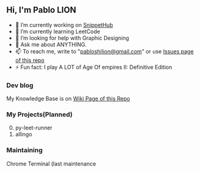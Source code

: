 ## Hi, I'm Pablo LION

- 🔭 I’m currently working on [SnippetHub](https://www.snippethub.dev/)
- 🌱 I’m currently learning LeetCode
- 🤔 I’m looking for help with Graphic Designing
- 💬 Ask me about ANYTHING.
- 📫 To reach me, write to "pabloshilion@gmail.com" or use [Issues page of this repo](https://github.com/Pablion/Pablion/issues)
- ⚡ Fun fact: I play A LOT of Age Of empires II: Definitive Edition

### Dev blog
My Knowledge Base is on [Wiki Page of this Repo](../../wiki)

### My Projects(Planned)
0. py-leet-runner
1. allingo

### Maintaining
Chrome Terminal (last maintenance 
